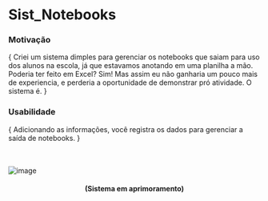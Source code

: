 # Sist_Notebooks

<h3>Motivação</h3>
{ Criei um sistema dimples para gerenciar os notebooks que saiam para uso dos alunos na escola, já que estavamos anotando em uma planilha a mão.
Poderia ter feito em Excel? Sim! Mas assim eu não ganharia um pouco mais de experiencia, e perderia a oportunidade de demonstrar pró atividade. 
O sistema é. }

<h3>Usabilidade</h3>
{ Adicionando as informações, você registra os dados para gerenciar a saída de notebooks. }


<br><br>
![image](https://user-images.githubusercontent.com/99377147/188473842-7eb0b701-0828-432e-8acf-2f829077f868.png)


<div align="center"><h4>(Sistema em aprimoramento)</h4></div>
